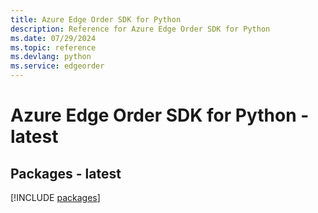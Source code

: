 ```yaml
---
title: Azure Edge Order SDK for Python
description: Reference for Azure Edge Order SDK for Python
ms.date: 07/29/2024
ms.topic: reference
ms.devlang: python
ms.service: edgeorder
---
```

# Azure Edge Order SDK for Python - latest
## Packages - latest
[!INCLUDE [packages](edge-order-index.md)]